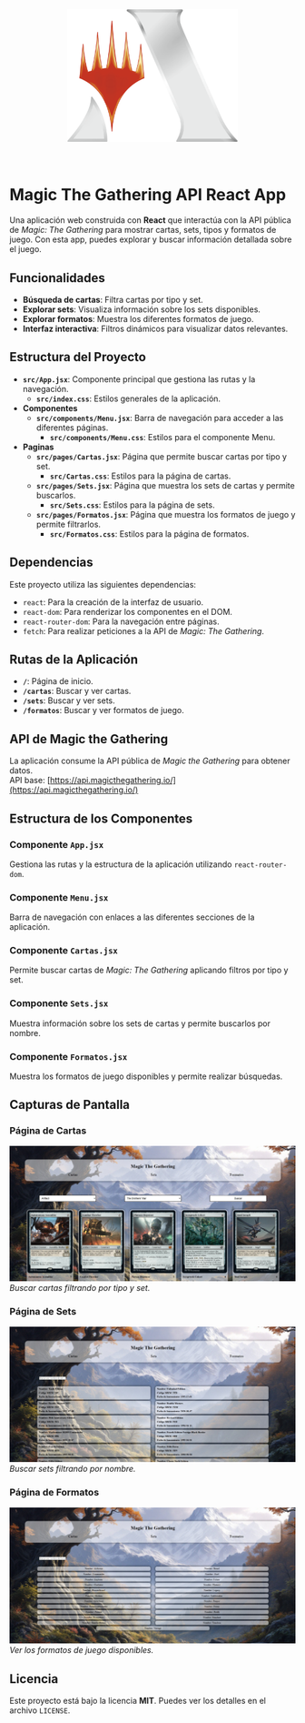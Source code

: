 <div style="text-align: center;">
<img src="./Entrega_Final_React/mtg-proyect/public/Mtg_logo.png" alt="Cartas" width="300" />
</div>
<br><br>

# Magic The Gathering API React App

Una aplicación web construida con **React** que interactúa con la API pública de *Magic: The Gathering* para mostrar cartas, sets, tipos y formatos de juego. Con esta app, puedes explorar y buscar información detallada sobre el juego.

## Funcionalidades

- **Búsqueda de cartas**: Filtra cartas por tipo y set.
- **Explorar sets**: Visualiza información sobre los sets disponibles.
- **Explorar formatos**: Muestra los diferentes formatos de juego.
- **Interfaz interactiva**: Filtros dinámicos para visualizar datos relevantes.

## Estructura del Proyecto

- **`src/App.jsx`**: Componente principal que gestiona las rutas y la navegación.
  - **`src/index.css`**: Estilos generales de la aplicación.
- **Componentes**
  - **`src/components/Menu.jsx`**: Barra de navegación para acceder a las diferentes páginas.
    - **`src/components/Menu.css`**: Estilos para el componente Menu.
- **Paginas**
  - **`src/pages/Cartas.jsx`**: Página que permite buscar cartas por tipo y set.
    - **`src/Cartas.css`**: Estilos para la página de cartas.
  - **`src/pages/Sets.jsx`**: Página que muestra los sets de cartas y permite buscarlos.
    - **`src/Sets.css`**: Estilos para la página de sets.
  - **`src/pages/Formatos.jsx`**: Página que muestra los formatos de juego y permite filtrarlos.
    - **`src/Formatos.css`**: Estilos para la página de formatos.

## Dependencias

Este proyecto utiliza las siguientes dependencias:

- `react`: Para la creación de la interfaz de usuario.
- `react-dom`: Para renderizar los componentes en el DOM.
- `react-router-dom`: Para la navegación entre páginas.
- `fetch`: Para realizar peticiones a la API de *Magic: The Gathering*.

## Rutas de la Aplicación

- **`/`**: Página de inicio.
- **`/cartas`**: Buscar y ver cartas.
- **`/sets`**: Buscar y ver sets.
- **`/formatos`**: Buscar y ver formatos de juego.

## API de Magic the Gathering

La aplicación consume la API pública de *Magic the Gathering* para obtener datos.  
API base: [https://api.magicthegathering.io/](https://api.magicthegathering.io/)

## Estructura de los Componentes

### **Componente `App.jsx`**

Gestiona las rutas y la estructura de la aplicación utilizando `react-router-dom`.

### **Componente `Menu.jsx`**

Barra de navegación con enlaces a las diferentes secciones de la aplicación.

### **Componente `Cartas.jsx`**

Permite buscar cartas de *Magic: The Gathering* aplicando filtros por tipo y set.

### **Componente `Sets.jsx`**

Muestra información sobre los sets de cartas y permite buscarlos por nombre.

### **Componente `Formatos.jsx`**

Muestra los formatos de juego disponibles y permite realizar búsquedas.

## Capturas de Pantalla

### Página de Cartas

![Cartas](./Entrega_Final_React/mtg-proyect/public/Cartas.jpg)  
*Buscar cartas filtrando por tipo y set.*

### Página de Sets

![Sets](./Entrega_Final_React/mtg-proyect/public/Sets.jpg)  
*Buscar sets filtrando por nombre.*

### Página de Formatos

![Formatos](./Entrega_Final_React/mtg-proyect/public/Formatos.jpg)  
*Ver los formatos de juego disponibles.*

## Licencia

Este proyecto está bajo la licencia **MIT**. Puedes ver los detalles en el archivo `LICENSE`.
